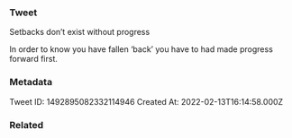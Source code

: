 ### Tweet
Setbacks don’t exist without progress

In order to know you have fallen ‘back’ you have to had made progress forward first.

### Metadata
Tweet ID: 1492895082332114946
Created At: 2022-02-13T16:14:58.000Z

### Related

